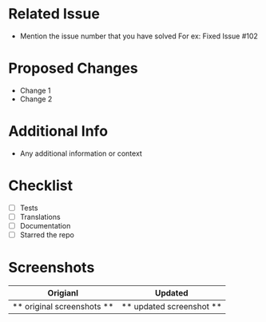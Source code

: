 # Related Issue
- Mention the issue number that you have solved
For ex: Fixed Issue #102

# Proposed Changes
- Change 1
- Change 2

# Additional Info
- Any additional information or context

# Checklist
- [ ] Tests
- [ ] Translations
- [ ] Documentation
- [ ] Starred the repo

# Screenshots
 
Origianl        | Updated
:----------------:|:----------------:
** original screenshots ** | ** updated screenshot **
